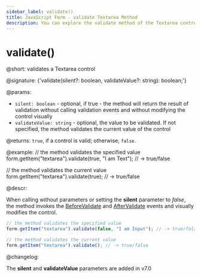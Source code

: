 ```yaml
---
sidebar_label: validate()
title: JavaScript Form - validate Textarea Method 
description: You can explore the validate method of the Textarea control of Form in the documentation of the DHTMLX JavaScript UI library. Browse developer guides and API reference, try out code examples and live demos, and download a free 30-day evaluation version of DHTMLX Suite.
---
```


# validate()

@short: validates a Textarea control

@signature: {'validate(silent?: boolean, validateValue?: string): boolean;'}

@params:
- `silent: boolean` - optional, if true - the method will return the result of validation without calling validation events and without modifying the control visually
- `validateValue: string` - optional, the value to be validated. If not specified, the method validates the current value of the control

@returns:
`true`, if a control is valid; otherwise, `false`.

@example:
// the method validates the specified value
form.getItem("textarea").validate(true, "I am Text"); // -> true/false

// the method validates the current value
form.getItem("textarea").validate(true); // -> true/false

@descr:

When calling without parameters or setting the **silent** parameter to *false*, the method invokes the [BeforeValidate](form/api/textarea/textarea_beforevalidate_event.md) and [AfterValidate](form/api/textarea/textarea_aftervalidate_event.md) events and visually modifies the control.

~~~js
// the method validates the specified value
form.getItem("textarea").validate(false, "I am Input"); // -> true/false

// the method validates the current value
form.getItem("textarea").validate(); // -> true/false
~~~

@changelog:

The **silent** and **validateValue** parameters are added in v7.0
